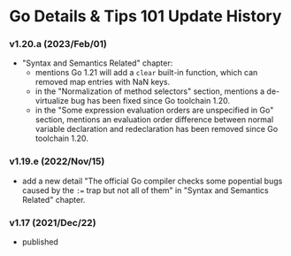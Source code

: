 
# Go Details & Tips 101 Update History

### v1.20.a (2023/Feb/01)

* "Syntax and Semantics Related" chapter:
  * mentions Go 1.21 will add a `clear` built-in function, which can removed map entries with NaN keys.
  * in the "Normalization of method selectors" section, mentions a de-virtualize bug has been fixed since Go toolchain 1.20.
  * in the "Some expression evaluation orders are unspecified in Go" section, mentions an evaluation order difference
    between normal variable declaration and redeclaration has been removed since Go toolchain 1.20.

### v1.19.e (2022/Nov/15)

* add a new detail "The official Go compiler checks some popential bugs caused by the `:=` trap but not all of them" in "Syntax and Semantics Related" chapter.

### v1.17 (2021/Dec/22)

* published
